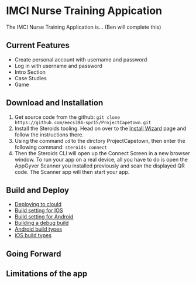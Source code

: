 # IMCI Nurse Training Appication
The IMCI Nurse Training Application is... (Ben will complete this)

## Current Features
* Create personal account with username and password
* Log in with username and password
* Intro Section 
* Case Studies
* Game


## Download and Installation
1. Get source code from the github: `git clone https://github.com/eecs394-spr15/ProjectCapetown.git`
2. Install the Steroids tooling. Head on over to the [Install Wizard](https://academy.appgyver.com/installwizard) page and follow the instructions there.
3. Using the command `cd` to the dirctory ProjectCapetown, then enter the following command: `steroids connect`
4. Then the Steroids CLI will open up the Connect Screen in a new browser window. To run your app on a real device, all you have to do is open the AppGyver Scanner you installed previously and scan the displayed QR code. The Scanner app will then start your app.

## Build and Deploy
- [Deploying to clould](http://docs.appgyver.com/tooling/build-service/build-settings/deploying-to-cloud/)
- [Build setting for IOS](http://docs.appgyver.com/tooling/build-service/build-settings/build-settings-for-ios/)
- [Build setting for Android](http://docs.appgyver.com/tooling/build-service/build-settings/build-settings-for-android/)
- [Building a debug build](http://docs.appgyver.com/tooling/build-service/build-settings/building-a-debug-build/)
- [Android build types](http://docs.appgyver.com/tooling/build-service/build-settings/android-build-types/)
- [iOS build types](http://docs.appgyver.com/tooling/build-service/build-settings/ios-build-types/)

## Going Forward

## Limitations of the app





